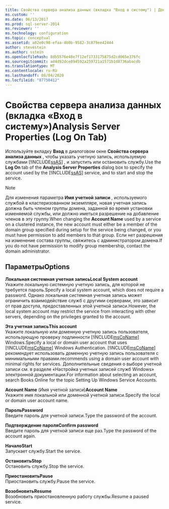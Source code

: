 ```yaml
---
title: Свойства сервера анализа данных (вкладка "Вход в систему") | Документы Майкрософт
ms.custom: ''
ms.date: 06/13/2017
ms.prod: sql-server-2014
ms.reviewer: ''
ms.technology: configuration
ms.topic: conceptual
ms.assetid: a82e0c98-efaa-4b0b-9582-3c879ee42444
author: stevestein
ms.author: sstein
ms.openlocfilehash: 8db5576e48e7f12ef1733175875d2cd065e376fc
ms.sourcegitcommit: ad4d92dce894592a259721a1571b1d8736abacdb
ms.translationtype: MT
ms.contentlocale: ru-RU
ms.lasthandoff: 08/04/2020
ms.locfileid: "87750412"
---
```

# <a name="analysis-server-properties-log-on-tab"></a><span data-ttu-id="ec9ab-102">Свойства сервера анализа данных (вкладка «Вход в систему»)</span><span class="sxs-lookup"><span data-stu-id="ec9ab-102">Analysis Server Properties (Log On Tab)</span></span>
  <span data-ttu-id="ec9ab-103">Используйте вкладку **Вход** в диалоговом окне **Свойства сервера анализа данных** , чтобы указать учетную запись, используемую службами [!INCLUDE[ssAS](../../includes/ssas-md.md)] , и запустить или остановить службу.</span><span class="sxs-lookup"><span data-stu-id="ec9ab-103">Use the **Log On** tab of the **Analysis Server Properties** dialog box to specify the account used by the [!INCLUDE[ssAS](../../includes/ssas-md.md)] service, and to start and stop the service.</span></span>  
  
> [!NOTE]  
>  <span data-ttu-id="ec9ab-104">Для изменения параметра **Имя учетной записи** , используемого службой в кластеризованном экземпляре, новая учетная запись должна быть членом группы домена, заданной во время установки изменяемой службы, или должно иметься разрешение на добавление членов в эту группу.</span><span class="sxs-lookup"><span data-stu-id="ec9ab-104">When changing the **Account Name** used by a service on a clustered instance, the new account must either be a member of the domain group specified during setup for the service being changed, or you must have permission to add members to that group.</span></span> <span data-ttu-id="ec9ab-105">Если нет разрешения на изменение состава группы, свяжитесь с администратором домена.</span><span class="sxs-lookup"><span data-stu-id="ec9ab-105">If you do not have permission to modify group membership, contact the domain administrator.</span></span>  
  
## <a name="options"></a><span data-ttu-id="ec9ab-106">Параметры</span><span class="sxs-lookup"><span data-stu-id="ec9ab-106">Options</span></span>  
 <span data-ttu-id="ec9ab-107">**Локальная системная учетная запись**</span><span class="sxs-lookup"><span data-stu-id="ec9ab-107">**Local System account**</span></span>  
 <span data-ttu-id="ec9ab-108">Укажите локальную системную учетную запись, для которой не требуется пароль.</span><span class="sxs-lookup"><span data-stu-id="ec9ab-108">Specify a local system account, which does not require a password.</span></span> <span data-ttu-id="ec9ab-109">Однако локальная системная учетная запись может ограничить взаимодействие служб с другими серверами, это зависит от прав доступа, предоставленных этой учетной записи.</span><span class="sxs-lookup"><span data-stu-id="ec9ab-109">However, the local system account may restrict the service from interacting with other servers, depending on the privileges granted to the account.</span></span>  
  
 <span data-ttu-id="ec9ab-110">**Эта учетная запись**</span><span class="sxs-lookup"><span data-stu-id="ec9ab-110">**This account**</span></span>  
 <span data-ttu-id="ec9ab-111">Укажите локальную или доменную учетную запись пользователя, использующую проверку подлинности [!INCLUDE[msCoName](../../includes/msconame-md.md)] Windows.</span><span class="sxs-lookup"><span data-stu-id="ec9ab-111">Specify a local or domain user account that uses [!INCLUDE[msCoName](../../includes/msconame-md.md)] Windows Authentication.</span></span> [!INCLUDE[msCoName](../../includes/msconame-md.md)] <span data-ttu-id="ec9ab-112">рекомендует использовать доменную учетную запись пользователя с минимальными правами.</span><span class="sxs-lookup"><span data-stu-id="ec9ab-112">recommends using a domain user account with minimal rights for services.</span></span> <span data-ttu-id="ec9ab-113">Дополнительные сведения о выборе учетной записи см. в разделе «Настройка учетных записей служб Windows» электронной документации.</span><span class="sxs-lookup"><span data-stu-id="ec9ab-113">For information about selecting an account, search Books Online for the topic Setting Up Windows Service Accounts.</span></span>  
  
 <span data-ttu-id="ec9ab-114">**Account Name** (Имя учетной записи)</span><span class="sxs-lookup"><span data-stu-id="ec9ab-114">**Account Name**</span></span>  
 <span data-ttu-id="ec9ab-115">Укажите имя локальной или доменной учетной записи.</span><span class="sxs-lookup"><span data-stu-id="ec9ab-115">Specify the local or domain user account name.</span></span>  
  
 <span data-ttu-id="ec9ab-116">**Пароль**</span><span class="sxs-lookup"><span data-stu-id="ec9ab-116">**Password**</span></span>  
 <span data-ttu-id="ec9ab-117">Введите пароль для учетной записи.</span><span class="sxs-lookup"><span data-stu-id="ec9ab-117">Type the password of the account.</span></span>  
  
 <span data-ttu-id="ec9ab-118">**Подтверждение пароля**</span><span class="sxs-lookup"><span data-stu-id="ec9ab-118">**Confirm password**</span></span>  
 <span data-ttu-id="ec9ab-119">Введите пароль для учетной записи еще раз.</span><span class="sxs-lookup"><span data-stu-id="ec9ab-119">Type the password of the account again.</span></span>  
  
 <span data-ttu-id="ec9ab-120">**Начало**</span><span class="sxs-lookup"><span data-stu-id="ec9ab-120">**Start**</span></span>  
 <span data-ttu-id="ec9ab-121">Запускает службу.</span><span class="sxs-lookup"><span data-stu-id="ec9ab-121">Start the service.</span></span>  
  
 <span data-ttu-id="ec9ab-122">**Остановить**</span><span class="sxs-lookup"><span data-stu-id="ec9ab-122">**Stop**</span></span>  
 <span data-ttu-id="ec9ab-123">Остановить службу.</span><span class="sxs-lookup"><span data-stu-id="ec9ab-123">Stop the service.</span></span>  
  
 <span data-ttu-id="ec9ab-124">**Приостановить**</span><span class="sxs-lookup"><span data-stu-id="ec9ab-124">**Pause**</span></span>  
 <span data-ttu-id="ec9ab-125">Приостановить службу.</span><span class="sxs-lookup"><span data-stu-id="ec9ab-125">Pause the service.</span></span>  
  
 <span data-ttu-id="ec9ab-126">**Возобновить**</span><span class="sxs-lookup"><span data-stu-id="ec9ab-126">**Resume**</span></span>  
 <span data-ttu-id="ec9ab-127">Возобновить приостановленную работу службы.</span><span class="sxs-lookup"><span data-stu-id="ec9ab-127">Resume a paused service.</span></span>  
  
  

